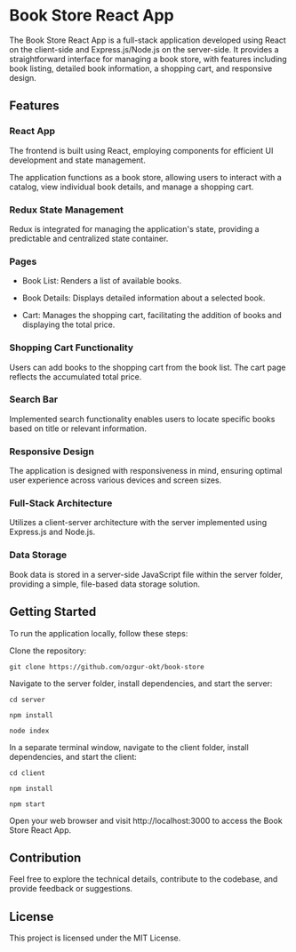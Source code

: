 # Book Store React App
The Book Store React App is a full-stack application developed using React on the client-side and Express.js/Node.js on the server-side. It provides a straightforward interface for managing a book store, with features including book listing, detailed book information, a shopping cart, and responsive design.

## Features

### React App
The frontend is built using React, employing components for efficient UI development and state management.

The application functions as a book store, allowing users to interact with a catalog, view individual book details, and manage a shopping cart.

### Redux State Management
Redux is integrated for managing the application's state, providing a predictable and centralized state container.

### Pages
* Book List: Renders a list of available books.

* Book Details: Displays detailed information about a selected book.

* Cart: Manages the shopping cart, facilitating the addition of books and displaying the total price.

### Shopping Cart Functionality
Users can add books to the shopping cart from the book list. The cart page reflects the accumulated total price.

### Search Bar
Implemented search functionality enables users to locate specific books based on title or relevant information.

### Responsive Design
The application is designed with responsiveness in mind, ensuring optimal user experience across various devices and screen sizes.

### Full-Stack Architecture
Utilizes a client-server architecture with the server implemented using Express.js and Node.js.

### Data Storage
Book data is stored in a server-side JavaScript file within the server folder, providing a simple, file-based data storage solution.

## Getting Started
To run the application locally, follow these steps:

Clone the repository:

```git clone https://github.com/ozgur-okt/book-store```

Navigate to the server folder, install dependencies, and start the server:

```cd server```

```npm install```

```node index```

In a separate terminal window, navigate to the client folder, install dependencies, and start the client:

```cd client```

```npm install```

```npm start```

Open your web browser and visit http://localhost:3000 to access the Book Store React App.

## Contribution

Feel free to explore the technical details, contribute to the codebase, and provide feedback or suggestions.

## License

This project is licensed under the MIT License.